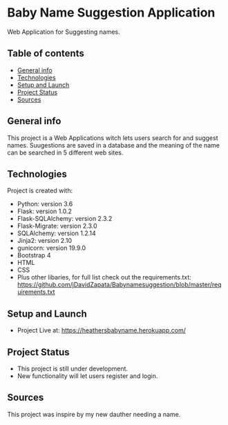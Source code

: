 # Baby Name Suggestion Application  
Web Application for Suggesting names.

## Table of contents
* [General info](#general-info)
* [Technologies](#technologies)
* [Setup and Launch](#setup-and-launch)
* [Project Status](#project-status) 
* [Sources](#sources)

## General info
This project is a Web Applications witch lets users search for and suggest names.  Suugestions are saved in a database and the meaning of the name can be searched in 5 different web sites.

	
## Technologies
Project is created with:
* Python: version 3.6
* Flask: version 1.0.2
* Flask-SQLAlchemy: version 2.3.2
* Flask-Migrate: version 2.3.0
* SQLAlchemy: version 1.2.14
* Jinja2: version 2.10
* gunicorn: version 19.9.0
* Bootstrap 4 
* HTML
* CSS
* Plus other libaries, for full list check out the requirements.txt: https://github.com/jDavidZapata/Babynamesuggestion/blob/master/requirements.txt

## Setup and Launch
* Project Live at: https://heathersbabyname.herokuapp.com/

## Project Status
* This project is still under development.  
* New functionality will let users register and login. 


## Sources
This project was inspire by my new dauther needing a name.